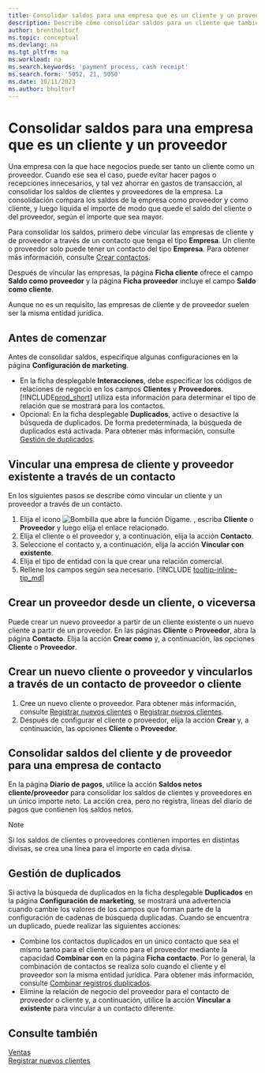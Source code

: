 ```yaml
---
title: Consolidar saldos para una empresa que es un cliente y un proveedor
description: Describe cómo consolidar saldos para un cliente que también es un proveedor.
author: brentholtorf
ms.topic: conceptual
ms.devlang: na
ms.tgt_pltfrm: na
ms.workload: na
ms.search.keywords: 'payment process, cash receipt'
ms.search.form: '5052, 21, 5050'
ms.date: 10/11/2023
ms.author: bholtorf
---
```

# <a name="consolidate-balances-for-a-company-that-is-a-customer-and-a-vendor"></a>Consolidar saldos para una empresa que es un cliente y un proveedor
Una empresa con la que hace negocios puede ser tanto un cliente como un proveedor. Cuando ese sea el caso, puede evitar hacer pagos o recepciones innecesarios, y tal vez ahorrar en gastos de transacción, al consolidar los saldos de clientes y proveedores de la empresa. La consolidación compara los saldos de la empresa como proveedor y como cliente, y luego liquida el importe de modo que quede el saldo del cliente o del proveedor, según el importe que sea mayor. 

Para consolidar los saldos, primero debe vincular las empresas de cliente y de proveedor a través de un contacto que tenga el tipo **Empresa**. Un cliente o proveedor solo puede tener un contacto del tipo **Empresa**. Para obtener más información, consulte [Crear contactos](marketing-create-contact-companies.md).

Después de vincular las empresas, la página **Ficha cliente** ofrece el campo **Saldo como proveedor** y la página **Ficha proveedor** incluye el campo **Saldo como cliente**.

Aunque no es un requisito, las empresas de cliente y de proveedor suelen ser la misma entidad jurídica. 

## <a name="before-you-start"></a>Antes de comenzar
Antes de consolidar saldos, especifique algunas configuraciones en la página **Configuración de marketing**. 

* En la ficha desplegable **Interacciones**, debe especificar los códigos de relaciones de negocio en los campos **Clientes** y **Proveedores**. [!INCLUDE[prod_short](includes/prod_short.md)] utiliza esta información para determinar el tipo de relación que se mostrará para los contactos. 
* Opcional: En la ficha desplegable **Duplicados**, active o desactive la búsqueda de duplicados. De forma predeterminada, la búsqueda de duplicados está activada. Para obtener más información, consulte [Gestión de duplicados](#handling-duplicates). 

## <a name="link-an-existing-customer-and-vendor-company-through-a-contact"></a>Vincular una empresa de cliente y proveedor existente a través de un contacto
En los siguientes pasos se describe cómo vincular un cliente y un proveedor a través de un contacto.

1. Elija el icono ![Bombilla que abre la función Dígame.](media/ui-search/search_small.png "Dígame qué desea hacer") , escriba **Cliente** o **Proveedor** y luego elija el enlace relacionado.
2. Elija el cliente o el proveedor y, a continuación, elija la acción **Contacto**.   
3. Seleccione el contacto y, a continuación, elija la acción **Vincular con existente**.
4. Elija el tipo de entidad con la que crear una relación comercial.
5. Rellene los campos según sea necesario. [!INCLUDE [tooltip-inline-tip_md](includes/tooltip-inline-tip_md.md)]

## <a name="create-a-vendor-from-a-customer-or-vice-versa"></a>Crear un proveedor desde un cliente, o viceversa
Puede crear un nuevo proveedor a partir de un cliente existente o un nuevo cliente a partir de un proveedor. En las páginas **Cliente** o **Proveedor**, abra la página **Contacto**. Elija la acción **Crear como** y, a continuación, las opciones **Cliente** o **Proveedor**. 

## <a name="create-a-new-customer-or-vendor-and-link-them-through-a-vendor-or-customer-contact"></a>Crear un nuevo cliente o proveedor y vincularlos a través de un contacto de proveedor o cliente
1. Cree un nuevo cliente o proveedor. Para obtener más información, consulte [Registrar nuevos clientes](sales-how-register-new-customers.md) o [Registrar nuevos clientes](sales-how-register-new-customers.md).
2. Después de configurar el cliente o proveedor, elija la acción **Crear** y, a continuación, las opciones **Cliente** o **Proveedor**. 

## <a name="to-consolidate-the-customer-and-vendor-balances-for-a-contact-company"></a>Consolidar saldos del cliente y de proveedor para una empresa de contacto
En la página **Diario de pagos**, utilice la acción **Saldos netos cliente/proveedor** para consolidar los saldos de clientes y proveedores en un único importe neto. La acción crea, pero no registra, líneas del diario de pagos que contienen los saldos netos.

> [!NOTE]
> Si los saldos de clientes o proveedores contienen importes en distintas divisas, se crea una línea para el importe en cada divisa.

## <a name="handling-duplicates"></a>Gestión de duplicados
Si activa la búsqueda de duplicados en la ficha desplegable **Duplicados** en la página **Configuración de marketing**, se mostrará una advertencia cuando cambie los valores de los campos que forman parte de la configuración de cadenas de búsqueda duplicadas. Cuando se encuentra un duplicado, puede realizar las siguientes acciones:

* Combine los contactos duplicados en un único contacto que sea el mismo tanto para el cliente como para el proveedor mediante la capacidad **Combinar con** en la página **Ficha contacto**. Por lo general, la combinación de contactos se realiza solo cuando el cliente y el proveedor son la misma entidad jurídica. Para obtener más información, consulte [Combinar registros duplicados](sales-how-merge-duplicate-records.md). 
* Elimine la relación de negocio del proveedor para el contacto de proveedor o cliente y, a continuación, utilice la acción **Vincular a existente** para vincular a un contacto diferente.    

## <a name="see-also"></a>Consulte también
[Ventas](sales-manage-sales.md)  
[Registrar nuevos clientes](sales-how-register-new-customers.md)  
